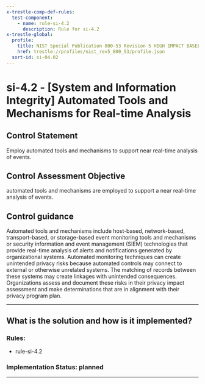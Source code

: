 ```yaml
---
x-trestle-comp-def-rules:
  test-component:
    - name: rule-si-4.2
      description: Rule for si-4.2
x-trestle-global:
  profile:
    title: NIST Special Publication 800-53 Revision 5 HIGH IMPACT BASELINE
    href: trestle://profiles/nist_rev5_800_53/profile.json
  sort-id: si-04.02
---
```


# si-4.2 - \[System and Information Integrity\] Automated Tools and Mechanisms for Real-time Analysis

## Control Statement

Employ automated tools and mechanisms to support near real-time analysis of events.

## Control Assessment Objective

automated tools and mechanisms are employed to support a near real-time analysis of events.

## Control guidance

Automated tools and mechanisms include host-based, network-based, transport-based, or storage-based event monitoring tools and mechanisms or security information and event management (SIEM) technologies that provide real-time analysis of alerts and notifications generated by organizational systems. Automated monitoring techniques can create unintended privacy risks because automated controls may connect to external or otherwise unrelated systems. The matching of records between these systems may create linkages with unintended consequences. Organizations assess and document these risks in their privacy impact assessment and make determinations that are in alignment with their privacy program plan.

______________________________________________________________________

## What is the solution and how is it implemented?

<!-- For implementation status enter one of: implemented, partial, planned, alternative, not-applicable -->

<!-- Note that the list of rules under ### Rules: is read-only and changes will not be captured after assembly to JSON -->

<!-- Add control implementation description here for control: si-4.2 -->

### Rules:

  - rule-si-4.2

### Implementation Status: planned

______________________________________________________________________
